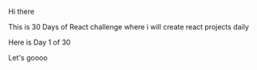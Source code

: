  Hi there 

This is 30 Days of React challenge where i will create react projects daily 

Here is Day 1 of 30 

Let's goooo

